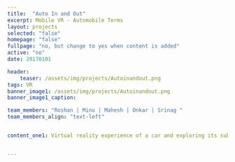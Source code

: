 ```yaml
---
title:  "Auto In and Out"
excerpt: Mobile VR - Automobile Terms
layout: projects  
selected: "false"
homepage: "false"
fullpage: "no, but change to yes when content is added"
active: "no"
date: 20170101

header:
    teaser: /assets/img/projects/Autoinandout.png
tags: VR
banner_image1: /assets/img/projects/Autoinandout.png
banner_image1_caption:

team_members: "Roshan | Minu | Mahesh | Onkar | Srinag "
team_members_align: "text-left"


content_one1: Virtual reality experience of a car and exploring its subsystem is the goal of this project. Head mounted display and VR box controller is used as a tool to experience the scenario. By gazing through the display, sub parts specifications of the car are displayed for the viewer. Also, the user can sit or stay in any position for the experience and for moving forward, a controller should be used. For turning all-around, the head mounted display can be viewed all 360 degree. The ultimate aim is to provide detail of all subsystem of every car by just viewing at that point.


---
```

